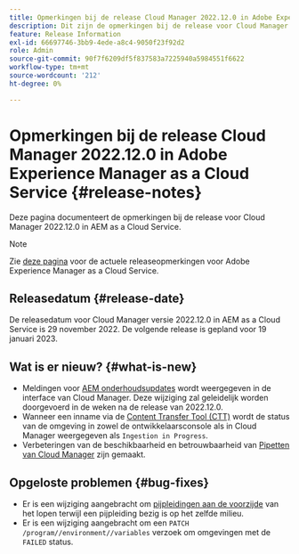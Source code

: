 ```yaml
---
title: Opmerkingen bij de release Cloud Manager 2022.12.0 in Adobe Experience Manager as a Cloud Service
description: Dit zijn de opmerkingen bij de release voor Cloud Manager 2022.12.0 in AEM as a Cloud Service.
feature: Release Information
exl-id: 66697746-3bb9-4ede-a8c4-9050f23f92d2
role: Admin
source-git-commit: 90f7f6209df5f837583a7225940a5984551f6622
workflow-type: tm+mt
source-wordcount: '212'
ht-degree: 0%

---
```


# Opmerkingen bij de release Cloud Manager 2022.12.0 in Adobe Experience Manager as a Cloud Service {#release-notes}

Deze pagina documenteert de opmerkingen bij de release voor Cloud Manager 2022.12.0 in AEM as a Cloud Service.

>[!NOTE]
>
>Zie [deze pagina](/help/release-notes/release-notes-cloud/release-notes-current.md) voor de actuele releaseopmerkingen voor Adobe Experience Manager as a Cloud Service.

## Releasedatum {#release-date}

De releasedatum voor Cloud Manager versie 2022.12.0 in AEM as a Cloud Service is 29 november 2022. De volgende release is gepland voor 19 januari 2023.

## Wat is er nieuw? {#what-is-new}

* Meldingen voor [AEM onderhoudsupdates](/help/overview/what-is-new-and-different.md#aem-updates) wordt weergegeven in de interface van Cloud Manager. Deze wijziging zal geleidelijk worden doorgevoerd in de weken na de release van 2022.12.0.
* Wanneer een inname via de [Content Transfer Tool (CTT)](/help/journey-migration/content-transfer-tool/using-content-transfer-tool/overview-content-transfer-tool.md) wordt de status van de omgeving in zowel de ontwikkelaarsconsole als in Cloud Manager weergegeven als `Ingestion in Progress`.
* Verbeteringen van de beschikbaarheid en betrouwbaarheid van [Pipetten van Cloud Manager](/help/implementing/cloud-manager/configuring-pipelines/introduction-ci-cd-pipelines.md) zijn gemaakt.

## Opgeloste problemen {#bug-fixes}

* Er is een wijziging aangebracht om [pijpleidingen aan de voorzijde](/help/implementing/cloud-manager/configuring-pipelines/introduction-ci-cd-pipelines.md#front-end) van het lopen terwijl een pijpleiding bezig is op het zelfde milieu.
* Er is een wijziging aangebracht om een `PATCH /program//environment//variables` verzoek om omgevingen met de `FAILED` status.
